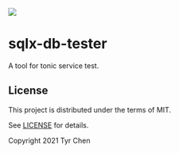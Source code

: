 ![](https://github.com/tyrchen/rust-lib-template/workflows/build/badge.svg)

# sqlx-db-tester

A tool for tonic service test.


## License

This project is distributed under the terms of MIT.

See [LICENSE](LICENSE.md) for details.

Copyright 2021 Tyr Chen
